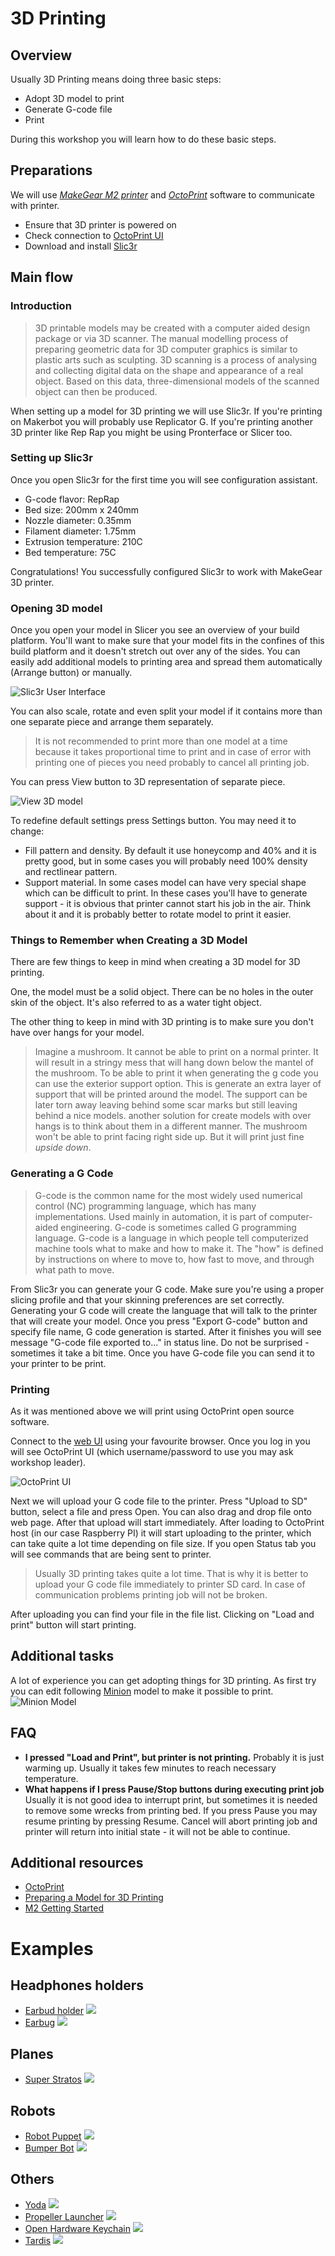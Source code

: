# 3D Printing

## Overview


Usually 3D Printing means doing three basic steps:

* Adopt 3D model to print
* Generate G-code file
* Print

During this workshop you will learn how to do these basic steps.

## Preparations

We will use [*MakeGear M2 printer*](http://www.makergear.com/products/m-series-3d-printers) and [*OctoPrint*](http://octoprint.org/) software to communicate with printer.

* Ensure that 3D printer is powered on
* Check connection to [OctoPrint UI](http://catprint3d02.catalysts.local)
* Download and install [Slic3r](http://slic3r.org/download)

Main flow
---------

### Introduction

> 3D printable models may be created with a computer aided design package or
> via 3D scanner. The manual modelling process of preparing geometric data for
> 3D computer graphics is similar to plastic arts such as sculpting.
> 3D scanning is a process of analysing and collecting digital data on the
> shape and appearance of a real object. Based on this data, three-dimensional
> models of the scanned object can then be produced.

When setting up a model for 3D printing we will use Slic3r.
If you're printing on Makerbot you will probably use Replicator G. If you're printing another 3D printer like Rep Rap you might be using Pronterface or Slicer too.

### Setting up Slic3r

Once you open Slic3r for the first time you will see configuration assistant.

* G-code flavor: RepRap
* Bed size: 200mm x 240mm
* Nozzle diameter: 0.35mm
* Filament diameter: 1.75mm
* Extrusion temperature: 210C
* Bed temperature: 75C

Congratulations! You successfully configured Slic3r to work with MakeGear 3D printer.

### Opening 3D model

Once you open your model in Slicer you see an overview of your build platform.
You'll want to make sure that your model fits in the confines of this build platform and it doesn't stretch out over any of the sides. You can easily add additional models to printing area and spread them automatically (Arrange button) or manually.

![Slic3r User Interface](images/slic3r.png) 

You can also scale, rotate and even split your model if it contains more than one separate piece and arrange them separately.

> It is not recommended to print more than one model at a time because it
> takes proportional time to print and in case of error with printing one of
> pieces you need probably to cancel all printing job.

You can press View button to 3D representation of separate piece.

![View 3D model](images/view.png) 


To redefine default settings press Settings button. You may need it to change:
* Fill pattern and density. By default it use honeycomp and 40% and it is pretty good, but in some cases you will probably need 100% density and rectlinear pattern.
* Support material. In some cases model can have very special shape which can be difficult to print. In these cases you'll have to generate support - it is obvious that printer cannot start his job in the air. Think about it and it is probably better to rotate model to print it easier.

### Things to Remember when Creating a 3D Model

There are few things to keep in mind when creating a 3D model for 3D printing.

One, the model must be a solid object. There can be no holes in the outer skin
of the object. It's also referred to as a water tight object.

The other thing to keep in mind with 3D printing is to make sure you don't
have over hangs for your model. 
> Imagine a mushroom. It cannot be able to print on a normal printer. It will
> result in a stringy mess that will hang down below the mantel of the
> mushroom. To be able to print it when generating the g code you can use the
> exterior support option. This is generate an extra layer of support that
> will be printed around the model. The support can be later torn away leaving
> behind some scar marks but still leaving behind a nice models. another
> solution for create models with over hangs is to think about them in 
> a different manner. The mushroom won't be able to print facing right side
> up. But it will print just fine *upside down*.

### Generating a G Code

> G-code is the common name for the most widely used numerical control (NC)
> programming language, which has many implementations. Used mainly in
> automation, it is part of computer-aided engineering. G-code is sometimes
> called G programming language.
> G-code is a language in which people tell computerized machine tools what to
> make and how to make it. The "how" is defined by instructions on where to
> move to, how fast to move, and through what path to move. 

From Slic3r you can generate your G code. Make sure you're using a proper
slicing profile and that your skinning preferences are set correctly.
Generating your G code will create the language that will talk to the printer
that will create your model. Once you press "Export G-code" button and specify file name, G code generation is started. After it finishes you will see message "G-code file exported to..." in status line. Do not be surprised - sometimes it take a bit time. Once you have G-code file you can send it to your printer to be print.

### Printing

As it was mentioned above we will print using OctoPrint open source software.

Connect to the [web UI](http://catprint3d02.catalysts.local) using your favourite browser. Once you log in you will see OctoPrint UI (which username/password to use you may ask workshop leader).

![OctoPrint UI](images/octoprint.png)

Next we will upload your G code file to the printer. Press "Upload to SD" button, select a file and press Open. You can also drag and drop file onto web page. After that upload will start immediately. After loading to OctoPrint host (in our case Raspberry PI) it will start uploading to the printer, which can take quite a lot time depending on file size. If you open Status tab you will see commands that are being sent to printer.

> Usually 3D printing takes quite a lot time. That is why it is better to
> upload your G code file immediately to printer SD card. In case of
> communication problems printing job will not be broken.

After uploading you can find your file in the file list. Clicking on "Load and print" button will start printing.

Additional tasks
----------------

A lot of experience you can get adopting things for 3D printing. As first try you can edit following [Minion](https://tinkercad.com/things/0T6t1YCDULK) model to make it possible to print.
![Minion Model](images/minion.png)

FAQ
---

* **I pressed "Load and Print", but printer is not printing.** Probably it is just warming up. Usually it takes few minutes to reach necessary temperature.
* **What happens if I press Pause/Stop buttons during executing print job** Usually it is not good idea to interrupt print, but sometimes it is needed to remove some wrecks from printing bed. If you press Pause you may resume printing by pressing Resume. Cancel will abort printing job and printer will return into initial state - it will not be able to continue.

Additional resources
--------------------

* [OctoPrint](http://octoprint.org/)
* [Preparing a Model for 3D Printing](http://3d.about.com/od/Creating-3D-The-CG-Pipeline/ss/Preparing-A-Model-For-3d-Printing-Model-To-3d-Print-In-5-Steps.htm)
* [M2 Getting Started](http://makergear.wikidot.com/m2-getting-started)

# Examples

## Headphones holders

* [Earbud holder](http://www.thingiverse.com/thing:36321)
  ![](http://thingiverse-production.s3.amazonaws.com/renders/5d/7f/00/40/fe/earbudholder_02_preview_featured.jpg)
* [Earbug](http://www.thingiverse.com/thing:454707)
  ![](http://thingiverse-production.s3.amazonaws.com/renders/b8/4d/7a/4b/a5/20140907_085036_preview_featured.jpg)

## Planes

* [Super Stratos](http://www.thingiverse.com/thing:97803)
  ![](http://thingiverse-production.s3.amazonaws.com/renders/0d/ea/48/b9/2e/IMG_20130602_073946_preview_featured.jpg)

## Robots

* [Robot Puppet](http://www.thingiverse.com/thing:437106)
  ![](http://thingiverse-production.s3.amazonaws.com/renders/a9/a0/56/2c/01/IMG_0109_preview_featured.jpg)
* [Bumper Bot](http://www.thingiverse.com/thing:23682)
  ![](http://thingiverse-production.s3.amazonaws.com/renders/f5/d5/52/df/4f/bot_1_display_large_preview_featured.jpg)

## Others

* [Yoda](http://www.thingiverse.com/thing:10752)
  ![](http://thingiverse-production.s3.amazonaws.com/renders/9a/c3/84/f5/83/Yoda-Mesh-Redux_display_large_preview_featured.jpg)
* [Propeller Launcher](http://www.thingiverse.com/thing:312971)
  ![](http://thingiverse-production.s3.amazonaws.com/renders/22/4e/7a/d0/10/image_preview_featured.jpg)
* [Open Hardware Keychain](http://www.thingiverse.com/thing:21596)
  ![](https://thingiverse-production.s3.amazonaws.com/renders/e1/86/a3/31/22/20140707_014824_preview_featured.jpg)
* [Tardis](http://www.thingiverse.com/thing:455188)
  ![](http://thingiverse-production.s3.amazonaws.com/renders/a9/04/d2/ad/bb/tardis_preview_featured.jpg)
  
